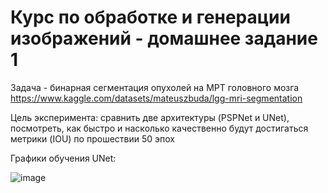 # Курс по обработке и генерации изображений - домашнее задание 1

  Задача - бинарная сегментация опухолей на МРТ головного мозга https://www.kaggle.com/datasets/mateuszbuda/lgg-mri-segmentation

  Цель эксперимента: сравнить две архитектуры (PSPNet и UNet), посмотреть, как быстро и насколько качественно будут достигаться метрики (IOU) по прошествии 50 эпох

  Графики обучения UNet:
  
![image](https://github.com/oldrzym/ig/assets/115554194/250284cc-eec9-4566-81cb-eab853e11966)

